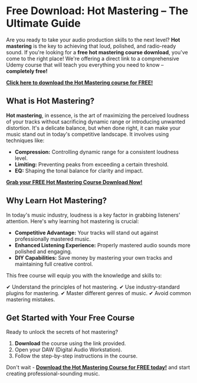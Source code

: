 # Free Download: Hot Mastering – The Ultimate Guide

Are you ready to take your audio production skills to the next level? **Hot mastering** is the key to achieving that loud, polished, and radio-ready sound. If you're looking for a **free hot mastering course download**, you've come to the right place! We're offering a direct link to a comprehensive Udemy course that will teach you everything you need to know – **completely free!**

[**Click here to download the Hot Mastering course for FREE!**](https://udemywork.com/hot-mastering)

## What is Hot Mastering?

**Hot mastering**, in essence, is the art of maximizing the perceived loudness of your tracks without sacrificing dynamic range or introducing unwanted distortion. It's a delicate balance, but when done right, it can make your music stand out in today's competitive landscape. It involves using techniques like:

*   **Compression:** Controlling dynamic range for a consistent loudness level.
*   **Limiting:** Preventing peaks from exceeding a certain threshold.
*   **EQ:** Shaping the tonal balance for clarity and impact.

[**Grab your FREE Hot Mastering Course Download Now!**](https://udemywork.com/hot-mastering)

## Why Learn Hot Mastering?

In today's music industry, loudness is a key factor in grabbing listeners' attention. Here's why learning hot mastering is crucial:

*   **Competitive Advantage:** Your tracks will stand out against professionally mastered music.
*   **Enhanced Listening Experience:** Properly mastered audio sounds more polished and engaging.
*   **DIY Capabilities:** Save money by mastering your own tracks and maintaining full creative control.

This free course will equip you with the knowledge and skills to:

✔ Understand the principles of hot mastering.
✔ Use industry-standard plugins for mastering.
✔ Master different genres of music.
✔ Avoid common mastering mistakes.

## Get Started with Your Free Course

Ready to unlock the secrets of hot mastering?

1. **Download** the course using the link provided.
2. Open your DAW (Digital Audio Workstation).
3. Follow the step-by-step instructions in the course.

Don't wait - **[Download the Hot Mastering Course for FREE today!](https://udemywork.com/hot-mastering)** and start creating professional-sounding music.
